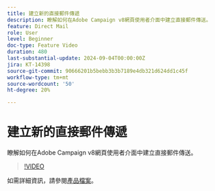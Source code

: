 ```yaml
---
title: 建立新的直接郵件傳遞
description: 瞭解如何在Adobe Campaign v8網頁使用者介面中建立直接郵件傳送。
feature: Direct Mail
role: User
level: Beginner
doc-type: Feature Video
duration: 480
last-substantial-update: 2024-09-04T00:00:00Z
jira: KT-14398
source-git-commit: 90666201b5bebb3b3b7189e4db321d624dd1c45f
workflow-type: tm+mt
source-wordcount: '50'
ht-degree: 20%

---
```



# 建立新的直接郵件傳遞

瞭解如何在Adobe Campaign v8網頁使用者介面中建立直接郵件傳送。

>[!VIDEO](https://video.tv.adobe.com/v/3433316/?learn=on)

如需詳細資訊，請參閱[產品檔案](https://experienceleague.adobe.com/en/docs/campaign-web/v8/msg/direct-mail/gs-direct-mail)。
